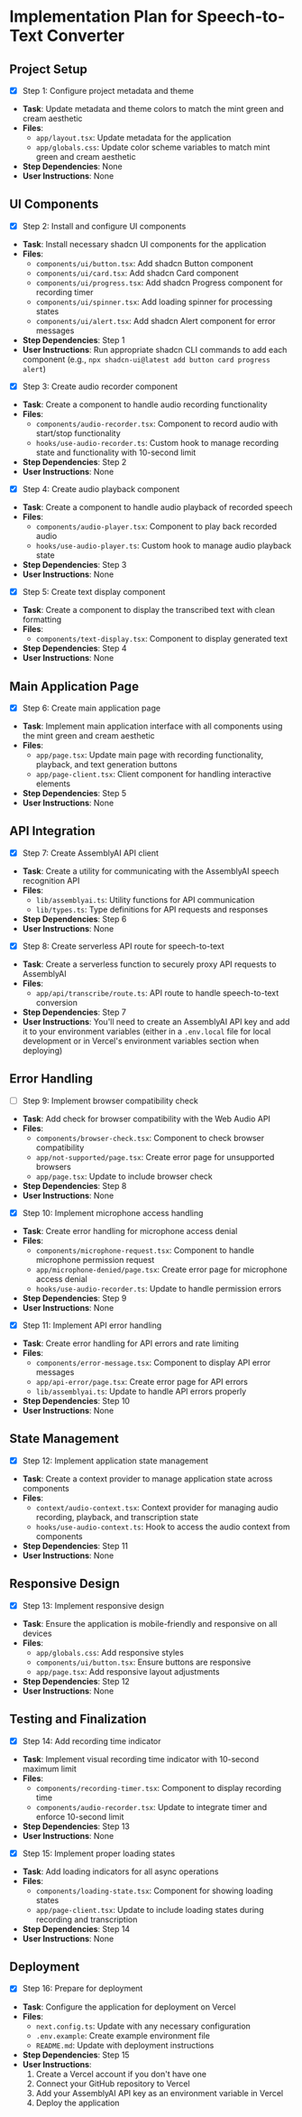# Implementation Plan for Speech-to-Text Converter

## Project Setup
- [x] Step 1: Configure project metadata and theme
 - **Task**: Update metadata and theme colors to match the mint green and cream aesthetic
 - **Files**:
   - `app/layout.tsx`: Update metadata for the application
   - `app/globals.css`: Update color scheme variables to match mint green and cream aesthetic
 - **Step Dependencies**: None
 - **User Instructions**: None

## UI Components
- [x] Step 2: Install and configure UI components
 - **Task**: Install necessary shadcn UI components for the application
 - **Files**:
   - `components/ui/button.tsx`: Add shadcn Button component
   - `components/ui/card.tsx`: Add shadcn Card component
   - `components/ui/progress.tsx`: Add shadcn Progress component for recording timer
   - `components/ui/spinner.tsx`: Add loading spinner for processing states
   - `components/ui/alert.tsx`: Add shadcn Alert component for error messages
 - **Step Dependencies**: Step 1
 - **User Instructions**: Run appropriate shadcn CLI commands to add each component (e.g., `npx shadcn-ui@latest add button card progress alert`)

- [x] Step 3: Create audio recorder component
 - **Task**: Create a component to handle audio recording functionality
 - **Files**:
   - `components/audio-recorder.tsx`: Component to record audio with start/stop functionality
   - `hooks/use-audio-recorder.ts`: Custom hook to manage recording state and functionality with 10-second limit
 - **Step Dependencies**: Step 2
 - **User Instructions**: None

- [x] Step 4: Create audio playback component
 - **Task**: Create a component to handle audio playback of recorded speech
 - **Files**:
   - `components/audio-player.tsx`: Component to play back recorded audio
   - `hooks/use-audio-player.ts`: Custom hook to manage audio playback state
 - **Step Dependencies**: Step 3
 - **User Instructions**: None

- [x] Step 5: Create text display component
 - **Task**: Create a component to display the transcribed text with clean formatting
 - **Files**:
   - `components/text-display.tsx`: Component to display generated text
 - **Step Dependencies**: Step 4
 - **User Instructions**: None

## Main Application Page
- [x] Step 6: Create main application page
 - **Task**: Implement main application interface with all components using the mint green and cream aesthetic
 - **Files**:
   - `app/page.tsx`: Update main page with recording functionality, playback, and text generation buttons
   - `app/page-client.tsx`: Client component for handling interactive elements
 - **Step Dependencies**: Step 5
 - **User Instructions**: None

## API Integration
- [x] Step 7: Create AssemblyAI API client
 - **Task**: Create a utility for communicating with the AssemblyAI speech recognition API
 - **Files**:
   - `lib/assemblyai.ts`: Utility functions for API communication
   - `lib/types.ts`: Type definitions for API requests and responses
 - **Step Dependencies**: Step 6
 - **User Instructions**: None

- [x] Step 8: Create serverless API route for speech-to-text
 - **Task**: Create a serverless function to securely proxy API requests to AssemblyAI
 - **Files**:
   - `app/api/transcribe/route.ts`: API route to handle speech-to-text conversion
 - **Step Dependencies**: Step 7
 - **User Instructions**: You'll need to create an AssemblyAI API key and add it to your environment variables (either in a `.env.local` file for local development or in Vercel's environment variables section when deploying)

## Error Handling
- [ ] Step 9: Implement browser compatibility check
 - **Task**: Add check for browser compatibility with the Web Audio API
 - **Files**:
   - `components/browser-check.tsx`: Component to check browser compatibility
   - `app/not-supported/page.tsx`: Create error page for unsupported browsers
   - `app/page.tsx`: Update to include browser check
 - **Step Dependencies**: Step 8
 - **User Instructions**: None

- [x] Step 10: Implement microphone access handling
 - **Task**: Create error handling for microphone access denial
 - **Files**:
   - `components/microphone-request.tsx`: Component to handle microphone permission request
   - `app/microphone-denied/page.tsx`: Create error page for microphone access denial
   - `hooks/use-audio-recorder.ts`: Update to handle permission errors
 - **Step Dependencies**: Step 9
 - **User Instructions**: None

- [x] Step 11: Implement API error handling
 - **Task**: Create error handling for API errors and rate limiting
 - **Files**:
   - `components/error-message.tsx`: Component to display API error messages
   - `app/api-error/page.tsx`: Create error page for API errors
   - `lib/assemblyai.ts`: Update to handle API errors properly
 - **Step Dependencies**: Step 10
 - **User Instructions**: None

## State Management
- [x] Step 12: Implement application state management
 - **Task**: Create a context provider to manage application state across components
 - **Files**:
   - `context/audio-context.tsx`: Context provider for managing audio recording, playback, and transcription state
   - `hooks/use-audio-context.ts`: Hook to access the audio context from components
 - **Step Dependencies**: Step 11
 - **User Instructions**: None

## Responsive Design
- [x] Step 13: Implement responsive design
 - **Task**: Ensure the application is mobile-friendly and responsive on all devices
 - **Files**:
   - `app/globals.css`: Add responsive styles
   - `components/ui/button.tsx`: Ensure buttons are responsive
   - `app/page.tsx`: Add responsive layout adjustments
 - **Step Dependencies**: Step 12
 - **User Instructions**: None

## Testing and Finalization
- [x] Step 14: Add recording time indicator
 - **Task**: Implement visual recording time indicator with 10-second maximum limit
 - **Files**:
   - `components/recording-timer.tsx`: Component to display recording time
   - `components/audio-recorder.tsx`: Update to integrate timer and enforce 10-second limit
 - **Step Dependencies**: Step 13
 - **User Instructions**: None

- [x] Step 15: Implement proper loading states
 - **Task**: Add loading indicators for all async operations
 - **Files**:
   - `components/loading-state.tsx`: Component for showing loading states
   - `app/page-client.tsx`: Update to include loading states during recording and transcription
 - **Step Dependencies**: Step 14
 - **User Instructions**: None

## Deployment
- [x] Step 16: Prepare for deployment
 - **Task**: Configure the application for deployment on Vercel
 - **Files**:
   - `next.config.ts`: Update with any necessary configuration
   - `.env.example`: Create example environment file
   - `README.md`: Update with deployment instructions
 - **Step Dependencies**: Step 15
 - **User Instructions**: 
   1. Create a Vercel account if you don't have one
   2. Connect your GitHub repository to Vercel
   3. Add your AssemblyAI API key as an environment variable in Vercel
   4. Deploy the application